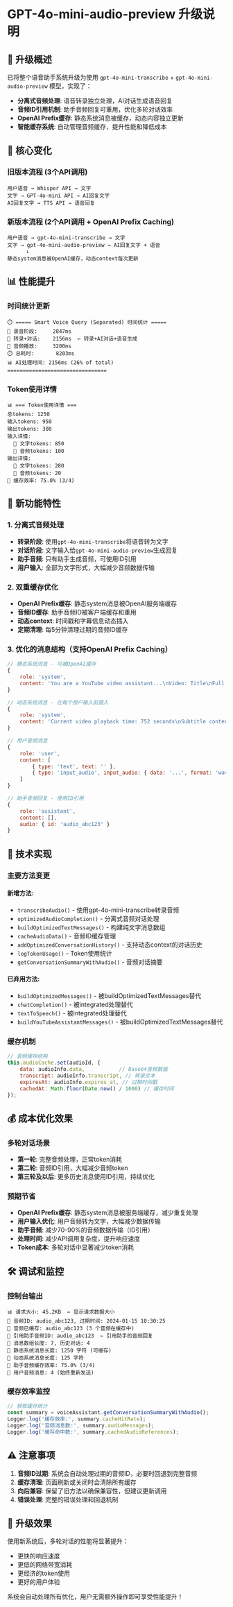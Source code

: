 # GPT-4o-mini-audio-preview 升级说明

## 🎯 升级概述

已将整个语音助手系统升级为使用 `gpt-4o-mini-transcribe` + `gpt-4o-mini-audio-preview` 模型，实现了：

- **分离式音频处理**: 语音转录独立处理，AI对话生成语音回复
- **音频ID引用机制**: 助手音频回复可重用，优化多轮对话效率
- **OpenAI Prefix缓存**: 静态系统消息被缓存，动态内容独立更新
- **智能缓存系统**: 自动管理音频缓存，提升性能和降低成本

## 🔄 核心变化

### 旧版本流程 (3个API调用)
```
用户语音 → Whisper API → 文字
文字 → GPT-4o-mini API → AI回复文字  
AI回复文字 → TTS API → 语音回复
```

### 新版本流程 (2个API调用 + OpenAI Prefix Caching)
```
用户语音 → gpt-4o-mini-transcribe → 文字
文字 → gpt-4o-mini-audio-preview → AI回复文字 + 语音
      ↓
静态system消息被OpenAI缓存，动态context每次更新
```

## 📊 性能提升

### 时间统计更新
```
⏱️ ===== Smart Voice Query (Separated) 时间统计 =====
🎤 录音阶段:     2847ms
🎯 转录+对话:    2156ms  ← 转录+AI对话+语音生成
📢 音频播放:     3200ms
⏱️ 总耗时:       8203ms
📊 AI处理时间: 2156ms (26% of total)
================================
```

### Token使用详情
```
📊 === Token使用详情 ===
总tokens: 1250
输入tokens: 950
输出tokens: 300
输入详情:
  📝 文字tokens: 850
  🎵 音频tokens: 100
输出详情:
  📝 文字tokens: 280
  🎵 音频tokens: 20
💾 缓存效率: 75.0% (3/4)
```

## 🚀 新功能特性

### 1. 分离式音频处理
- **转录阶段**: 使用`gpt-4o-mini-transcribe`将语音转为文字
- **对话阶段**: 文字输入给`gpt-4o-mini-audio-preview`生成回复
- **助手音频**: 只有助手生成音频，可使用ID引用
- **用户输入**: 全部为文字形式，大幅减少音频数据传输

### 2. 双重缓存优化
- **OpenAI Prefix缓存**: 静态system消息被OpenAI服务端缓存
- **音频ID缓存**: 助手音频ID被客户端缓存和重用
- **动态context**: 时间戳和字幕信息动态插入
- **定期清理**: 每5分钟清理过期的音频ID缓存

### 3. 优化的消息结构（支持OpenAI Prefix Caching）
```javascript
// 静态系统消息 - 可被OpenAI缓存
{
    role: 'system',
    content: 'You are a YouTube video assistant...\nVideo: Title\nFull Transcript: ...'
}

// 动态系统消息 - 在每个用户输入前插入
{
    role: 'system', 
    content: 'Current video playback time: 752 seconds\nSubtitle content around...'
}

// 用户音频消息
{
    role: 'user',
    content: [
        { type: 'text', text: '' },
        { type: 'input_audio', input_audio: { data: '...', format: 'wav' } }
    ]
}

// 助手音频回复 - 使用ID引用
{
    role: 'assistant',
    content: [],
    audio: { id: 'audio_abc123' }
}
```

## 🔧 技术实现

### 主要方法变更

#### 新增方法:
- `transcribeAudio()` - 使用gpt-4o-mini-transcribe转录音频
- `optimizedAudioCompletion()` - 分离式音频对话处理
- `buildOptimizedTextMessages()` - 构建纯文字消息数组
- `cacheAudioData()` - 音频ID缓存管理
- `addOptimizedConversationHistory()` - 支持动态context的对话历史
- `logTokenUsage()` - Token使用统计
- `getConversationSummaryWithAudio()` - 音频对话摘要

#### 已弃用方法:
- `buildOptimizedMessages()` - 被buildOptimizedTextMessages替代
- `chatCompletion()` - 被integrated处理替代  
- `textToSpeech()` - 被integrated处理替代
- `buildYouTubeAssistantMessages()` - 被buildOptimizedTextMessages替代

### 缓存机制

```javascript
// 音频缓存结构
this.audioCache.set(audioId, {
    data: audioInfo.data,           // Base64音频数据
    transcript: audioInfo.transcript, // 转录文本
    expiresAt: audioInfo.expires_at, // 过期时间戳
    cachedAt: Math.floor(Date.now() / 1000) // 缓存时间
});
```

## 💰 成本优化效果

### 多轮对话场景
- **第一轮**: 完整音频处理，正常token消耗
- **第二轮**: 音频ID引用，大幅减少音频token
- **第三轮及以后**: 更多历史消息使用ID引用，持续优化

### 预期节省
- **OpenAI Prefix缓存**: 静态system消息被服务端缓存，减少重复处理
- **用户输入优化**: 用户音频转为文字，大幅减少数据传输
- **助手音频**: 减少70-90%的音频数据传输（ID引用）
- **处理时间**: 减少API调用复杂度，提升响应速度
- **Token成本**: 多轮对话中显著减少token消耗

## 🛠️ 调试和监控

### 控制台输出
```
📊 请求大小: 45.2KB  ← 显示请求数据大小
🎵 音频ID: audio_abc123, 过期时间: 2024-01-15 10:30:25
💾 音频已缓存: audio_abc123 (3 个音频在缓存中)
🔄 引用助手音频ID: audio_abc123  ← 引用助手的音频回复
📝 消息数组长度: 7, 历史对话: 4
💾 静态系统消息长度: 1250 字符 (可缓存)
🔄 动态系统消息长度: 125 字符
💾 助手音频缓存效率: 75.0% (3/4)
🎤 用户音频消息: 4 (始终重新发送)
```

### 缓存效率监控
```javascript
// 获取缓存统计
const summary = voiceAssistant.getConversationSummaryWithAudio();
Logger.log('缓存效率:', summary.cacheHitRate);
Logger.log('音频消息数:', summary.audioMessages);
Logger.log('缓存命中数:', summary.cachedAudioReferences);
```

## ⚠️ 注意事项

1. **音频ID过期**: 系统会自动处理过期的音频ID，必要时回退到完整音频
2. **缓存清理**: 页面刷新或关闭时会清除所有缓存
3. **向后兼容**: 保留了旧方法以确保兼容性，但建议更新调用
4. **错误处理**: 完整的错误处理和回退机制

## 🔮 升级效果

使用新系统后，多轮对话的性能将显著提升：
- 更快的响应速度
- 更低的网络带宽消耗  
- 更经济的token使用
- 更好的用户体验

系统会自动处理所有优化，用户无需额外操作即可享受性能提升！ 